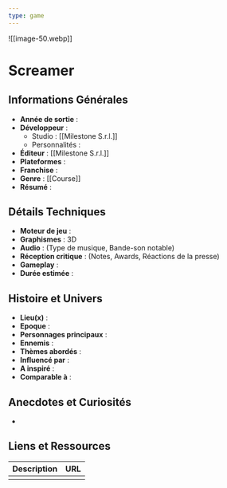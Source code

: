 ```yaml
---
type: game
---
```

![[image-50.webp]]
# Screamer

## Informations Générales

- **Année de sortie** : 
- **Développeur** : 
	- Studio : [[Milestone S.r.l.]]
	- Personnalités : 
- **Éditeur** : [[Milestone S.r.l.]]
- **Plateformes** : 
- **Franchise** : 
- **Genre** : [[Course]]
- **Résumé** : 

## Détails Techniques
- **Moteur de jeu** : 
- **Graphismes** : 3D
- **Audio** : (Type de musique, Bande-son notable)
- **Réception critique** : (Notes, Awards, Réactions de la presse)
- **Gameplay** : 
- **Durée estimée** : 

## Histoire et Univers
- **Lieu(x)** : 
- **Epoque** : 
- **Personnages principaux** : 
- **Ennemis** :
- **Thèmes abordés** : 
- **Influencé par** :
- **A inspiré** : 
- **Comparable à** :
## Anecdotes et Curiosités
- 
## Liens et Ressources

| Description | URL |
| ----------- | --- |
|             |     |
